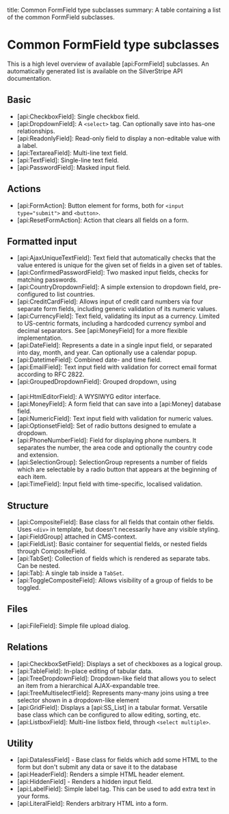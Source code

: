title: Common FormField type subclasses
summary: A table containing a list of the common FormField subclasses.

# Common FormField type subclasses

This is a high level overview of available [api:FormField] subclasses. An automatically generated list is available 
on the SilverStripe API documentation.

## Basic

 * [api:CheckboxField]: Single checkbox field.
 * [api:DropdownField]: A `<select>` tag. Can optionally save into has-one relationships.
 * [api:ReadonlyField]: Read-only field to display a non-editable value with a label.
 * [api:TextareaField]: Multi-line text field.
 * [api:TextField]: Single-line text field.
 * [api:PasswordField]: Masked input field.

## Actions

 * [api:FormAction]: Button element for forms, both for `<input type="submit">` and `<button>`.
 * [api:ResetFormAction]: Action that clears all fields on a form.

## Formatted input

 * [api:AjaxUniqueTextField]: Text field that automatically checks that the value entered is unique for the given set of fields in a given set of tables.
 * [api:ConfirmedPasswordField]: Two masked input fields, checks for matching passwords.
 * [api:CountryDropdownField]: A simple extension to dropdown field, pre-configured to list countries.
 * [api:CreditCardField]: Allows input of credit card numbers via four separate form fields, including generic validation of its numeric values.
 * [api:CurrencyField]: Text field, validating its input as a currency. Limited to US-centric formats, including a hardcoded currency symbol and decimal separators. 
 See [api:MoneyField] for a more flexible implementation.
 * [api:DateField]: Represents a date in a single input field, or separated into day, month, and year. Can optionally use a calendar popup.
 * [api:DatetimeField]: Combined date- and time field.
 * [api:EmailField]: Text input field with validation for correct email format according to RFC 2822.
 * [api:GroupedDropdownField]: Grouped dropdown, using <optgroup> tags.
 * [api:HtmlEditorField]: A WYSIWYG editor interface.
 * [api:MoneyField]: A form field that can save into a [api:Money] database field.
 * [api:NumericField]: Text input field with validation for numeric values.
 * [api:OptionsetField]: Set of radio buttons designed to emulate a dropdown.
 * [api:PhoneNumberField]: Field for displaying phone numbers. It separates the number, the area code and optionally the country code and extension.
 * [api:SelectionGroup]: SelectionGroup represents a number of fields which are selectable by a radio button that appears at the beginning of each item.
 * [api:TimeField]: Input field with time-specific, localised validation.

## Structure

 * [api:CompositeField]: Base class for all fields that contain other fields. Uses `<div>` in template, but
doesn't necessarily have any visible styling.
 * [api:FieldGroup] attached in CMS-context.
 * [api:FieldList]: Basic container for sequential fields, or nested fields through CompositeField.
 * [api:TabSet]: Collection of fields which is rendered as separate tabs. Can be nested.
 * [api:Tab]: A single tab inside a `TabSet`.
 * [api:ToggleCompositeField]: Allows visibility of a group of fields to be toggled.

## Files

 * [api:FileField]: Simple file upload dialog.

## Relations

 * [api:CheckboxSetField]: Displays a set of checkboxes as a logical group.
 * [api:TableField]: In-place editing of tabular data.
 * [api:TreeDropdownField]: Dropdown-like field that allows you to select an item from a hierarchical AJAX-expandable tree.
 * [api:TreeMultiselectField]: Represents many-many joins using a tree selector shown in a dropdown-like element
 * [api:GridField]: Displays a [api:SS_List] in a tabular format. Versatile base class which can be configured to allow editing, sorting, etc.
 * [api:ListboxField]: Multi-line listbox field, through `<select multiple>`.


## Utility

 * [api:DatalessField] - Base class for fields which add some HTML to the form but don't submit any data or
save it to the database
 * [api:HeaderField]: Renders a simple HTML header element.
 * [api:HiddenField] - Renders a hidden input field.
 * [api:LabelField]: Simple label tag. This can be used to add extra text in your forms.
 * [api:LiteralField]: Renders arbitrary HTML into a form.
